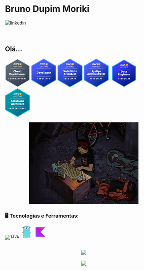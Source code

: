 <div dsplay="inline-block">

 
 <h1 align="left">Bruno Dupim Moriki</h1>
  <a href="https://www.linkedin.com/in/bruno-dupim-moriki-621460121/">
    <img width="80px" src="https://i.ibb.co/RyZx12b/linkedin.png" alt="linkedin" style="vertical-align:top;">
  </a>

</div>


</br>
</br>

## Olá...

<img width="80px" src="https://github.com/bdmoriki/bdmoriki/blob/main/img/AWS-Cloud-Practitioner.png"/>
<img width="80px" src="https://github.com/bdmoriki/bdmoriki/blob/main/img/AWS-Developer-Associate.png"/>
<img width="80px" src="https://github.com/bdmoriki/bdmoriki/blob/main/img/AWS-Solutions-Architect-Associate.png">
<img width="80px" src="https://github.com/bdmoriki/bdmoriki/blob/main/img/AWS-SysOps-Administrator-Associate.png">
<img width="90px" src="https://github.com/bdmoriki/bdmoriki/blob/main/img/AWS-Data-Engineer-Associate.png">
<img width="80px" src="https://github.com/bdmoriki/bdmoriki/blob/main/img/AWS-Solutions-Architect-Professional.png">

<p align="center">
  <img src="https://github.com/bdmoriki/bdmoriki/blob/main/img/golden-boy-fake-keyboard-programing-coding-paper-book.gif", width="350">
</p>

### 🖥️ Tecnologias e Ferramentas: 
<!--
<img width="200px" align="right" src="">
-->
<code><img width="40px" src="https://cdn.jsdelivr.net/gh/devicons/devicon/icons/java/java-original.svg" title = "JAVA"/></code>
<code><img width="40px" src="https://github.com/devicons/devicon/blob/v2.16.0/icons/go/go-original.svg" title = "GO"/></code>
<code><img width="40px" src="https://github.com/devicons/devicon/blob/v2.16.0/icons/kotlin/kotlin-original.svg" title = "GO"/></code>


##
<p align="center">
<a href="https://github.com/bdmoriki">
        <img width="350px" align="center" src="https://github-readme-stats.vercel.app/api/top-langs/?username=bdmoriki&layout=compact&theme=onedark" /> <br>
  <br/>
        <img width="430px" align="center" src="https://github-readme-stats.vercel.app/api?username=bdmoriki&theme=onedark&show_icons=true" />
</a>
</p>


